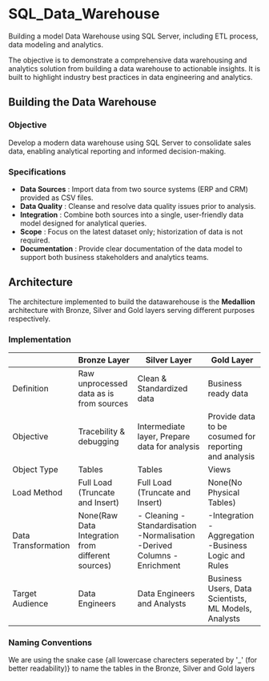 # SQL_Data_Warehouse
Building a model Data Warehouse using SQL Server, including ETL process, data modeling and analytics.

The objective is to demonstrate a comprehensive data warehousing and analytics solution from building a data warehouse to actionable insights. It is built to highlight industry best practices in data engineering and analytics.

## Building the Data Warehouse

### Objective
Develop a modern data warehouse using SQL Server to consolidate sales data, enabling analytical reporting and informed decision-making.

### Specifications

- **Data Sources** : Import data from two source systems (ERP and CRM) provided as CSV files.
- **Data Quality** : Cleanse and resolve data quality issues prior to analysis.
- **Integration** : Combine both sources into a single, user-friendly data model designed for analytical queries.
- **Scope** : Focus on the latest dataset only; historization of data is not required.
- **Documentation** : Provide clear documentation of the data model to support both business stakeholders and analytics teams.


## Architecture

The architecture implemented to build the datawarehouse is the **Medallion** architecture with Bronze, Silver and Gold layers serving different purposes respectively.

### Implementation

|   | Bronze Layer | Silver Layer | Gold Layer |
|----------|----------|----------|----------|
|  Definition | Raw unprocessed data as is from sources   | Clean & Standardized data   | Business ready data|
| Objective | Tracebility & debugging    | Intermediate layer, Prepare data for analysis    | Provide data to be cosumed for reporting and analysis|
|Object Type| Tables   | Tables     | Views|
| Load Method | Full Load (Truncate and Insert)   | Full Load (Truncate and Insert)    | None(No Physical Tables) |
| Data Transformation | None(Raw Data Integration from different sources)   | - Cleaning -Standardisation -Normalisation -Derived Columns -Enrichment     | -Integration -Aggregation -Business Logic and Rules |
| Target Audience | Data Engineers  | Data Engineers and Analysts     | Business Users, Data Scientists, ML Models, Analysts|

### Naming Conventions

We are using the snake case {all lowercase charecters seperated by '_' (for better readability)} to name the tables in 
the Bronze, Silver and Gold layers
